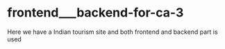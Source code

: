 # frontend___backend-for-ca-3
Here we have a Indian tourism site and both frontend and backend part is used 
